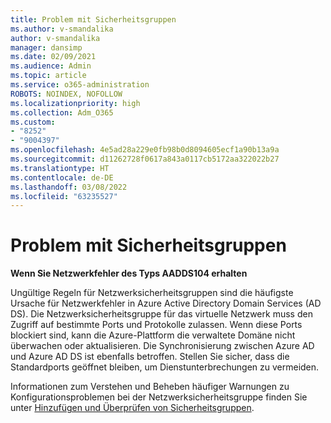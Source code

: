 ```yaml
---
title: Problem mit Sicherheitsgruppen
ms.author: v-smandalika
author: v-smandalika
manager: dansimp
ms.date: 02/09/2021
ms.audience: Admin
ms.topic: article
ms.service: o365-administration
ROBOTS: NOINDEX, NOFOLLOW
ms.localizationpriority: high
ms.collection: Adm_O365
ms.custom:
- "8252"
- "9004397"
ms.openlocfilehash: 4e5ad28a229e0fb98b0d8094605ecf1a90b13a9a
ms.sourcegitcommit: d11262728f0617a843a0117cb5172aa322022b27
ms.translationtype: HT
ms.contentlocale: de-DE
ms.lasthandoff: 03/08/2022
ms.locfileid: "63235527"
---
```

# <a name="issue-with-security-groups"></a>Problem mit Sicherheitsgruppen

**Wenn Sie Netzwerkfehler des Typs AADDS104 erhalten**

Ungültige Regeln für Netzwerksicherheitsgruppen sind die häufigste Ursache für Netzwerkfehler in Azure Active Directory Domain Services (AD DS). Die Netzwerksicherheitsgruppe für das virtuelle Netzwerk muss den Zugriff auf bestimmte Ports und Protokolle zulassen. Wenn diese Ports blockiert sind, kann die Azure-Plattform die verwaltete Domäne nicht überwachen oder aktualisieren. Die Synchronisierung zwischen Azure AD und Azure AD DS ist ebenfalls betroffen. Stellen Sie sicher, dass die Standardports geöffnet bleiben, um Dienstunterbrechungen zu vermeiden.

Informationen zum Verstehen und Beheben häufiger Warnungen zu Konfigurationsproblemen bei der Netzwerksicherheitsgruppe finden Sie unter [Hinzufügen und Überprüfen von Sicherheitsgruppen](https://docs.microsoft.com/azure/active-directory-domain-services/alert-nsg#verify-and-edit-existing-security-rules).
